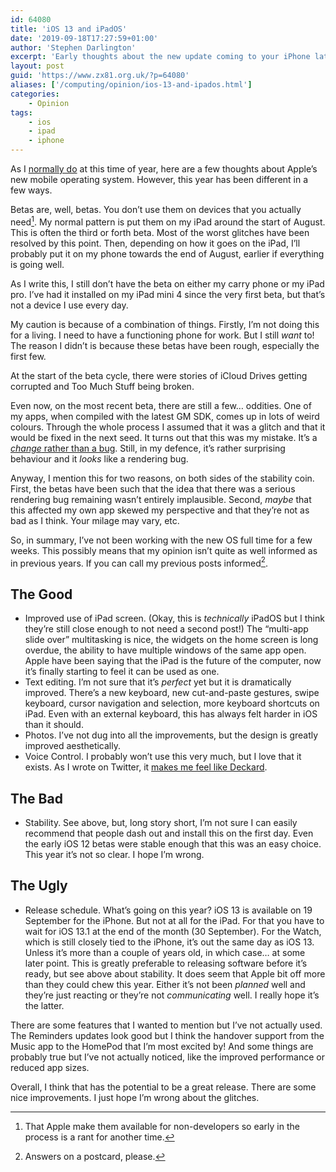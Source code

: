 ```yaml
---
id: 64080
title: 'iOS 13 and iPadOS'
date: '2019-09-18T17:27:59+01:00'
author: 'Stephen Darlington'
excerpt: 'Early thoughts about the new update coming to your iPhone later this week.'
layout: post
guid: 'https://www.zx81.org.uk/?p=64080'
aliases: ['/computing/opinion/ios-13-and-ipados.html']
categories:
    - Opinion
tags:
    - ios
    - ipad
    - iphone
---
```


As I [normally do](/computing/opinion/ios-12.html) at this time of year, here are a few thoughts about Apple’s new mobile operating system. However, this year has been different in a few ways.

Betas are, well, betas. You don’t use them on devices that you actually need[^1]. My normal pattern is put them on my iPad around the start of August. This is often the third or forth beta. Most of the worst glitches have been resolved by this point. Then, depending on how it goes on the iPad, I’ll probably put it on my phone towards the end of August, earlier if everything is going well.

As I write this, I still don’t have the beta on either my carry phone or my iPad pro. I’ve had it installed on my iPad mini 4 since the very first beta, but that’s not a device I use every day.

My caution is because of a combination of things. Firstly, I’m not doing this for a living. I need to have a functioning phone for work. But I still *want* to! The reason I didn’t is because these betas have been rough, especially the first few.

At the start of the beta cycle, there were stories of iCloud Drives getting corrupted and Too Much Stuff being broken.

Even now, on the most recent beta, there are still a few… oddities. One of my apps, when compiled with the latest GM SDK, comes up in lots of weird colours. Through the whole process I assumed that it was a glitch and that it would be fixed in the next seed. It turns out that this was my mistake. It’s a [*change* rather than a bug](https://www.morningswiftui.com/blog/customizing-navigation-bar-ios13). Still, in my defence, it’s rather surprising behaviour and it *looks* like a rendering bug.

Anyway, I mention this for two reasons, on both sides of the stability coin. First, the betas have been such that the idea that there was a serious rendering bug remaining wasn’t entirely implausible. Second, *maybe* that this affected my own app skewed my perspective and that they’re not as bad as I think. Your milage may vary, etc.

So, in summary, I’ve not been working with the new OS full time for a few weeks. This possibly means that my opinion isn’t quite as well informed as in previous years. If you can call my previous posts informed[^2].

## The Good

- Improved use of iPad screen. (Okay, this is *technically* iPadOS but I think they’re still close enough to not need a second post!) The “multi-app slide over” multitasking is nice, the widgets on the home screen is long overdue, the ability to have multiple windows of the same app open. Apple have been saying that the iPad is the future of the computer, now it’s finally starting to feel it can be used as one.
- Text editing. I’m not sure that it’s *perfect* yet but it is dramatically improved. There’s a new keyboard, new cut-and-paste gestures, swipe keyboard, cursor navigation and selection, more keyboard shortcuts on iPad. Even with an external keyboard, this has always felt harder in iOS than it should.
- Photos. I’ve not dug into all the improvements, but the design is greatly improved aesthetically.
- Voice Control. I probably won’t use this very much, but I love that it exists. As I wrote on Twitter, it [makes me feel like Deckard](https://twitter.com/sdarlington/status/1147044362351783936?s=20).

## The Bad

- Stability. See above, but, long story short, I’m not sure I can easily recommend that people dash out and install this on the first day. Even the early iOS 12 betas were stable enough that this was an easy choice. This year it’s not so clear. I hope I’m wrong.

## The Ugly

- Release schedule. What’s going on this year? iOS 13 is available on 19 September for the iPhone. But not at all for the iPad. For that you have to wait for iOS 13.1 at the end of the month (30 September). For the Watch, which is still closely tied to the iPhone, it’s out the same day as iOS 13. Unless it’s more than a couple of years old, in which case… at some later point. This is greatly preferable to releasing software before it’s ready, but see above about stability. It does seem that Apple bit off more than they could chew this year. Either it’s not been *planned* well and they’re just reacting or they’re not *communicating* well. I really hope it’s the latter.

There are some features that I wanted to mention but I’ve not actually used. The Reminders updates look good but I think the handover support from the Music app to the HomePod that I’m most excited by! And some things are probably true but I’ve not actually noticed, like the improved performance or reduced app sizes.

Overall, I think that has the potential to be a great release. There are some nice improvements. I just hope I’m wrong about the glitches.

[^1]: That Apple make them available for non-developers so early in the process is a rant for another time.

[^2]: Answers on a postcard, please.
